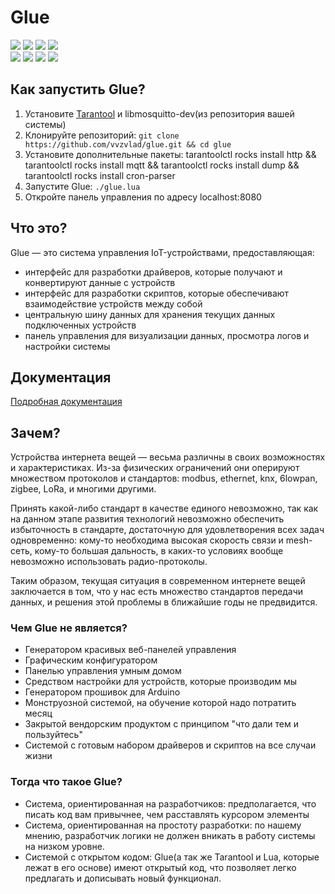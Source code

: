 # Glue
[![](https://img.shields.io/travis/glial-iot/glue/develop.svg?label=integration%20tests)](https://travis-ci.org/glial-iot/glue) ![](https://img.shields.io/github/last-commit/glial-iot/glue.svg) ![](https://img.shields.io/github/commit-activity/y/glial-iot/glue.svg) ![](https://img.shields.io/github/tag-date/glial-iot/glue.svg?label=last%20version)  
![](https://img.shields.io/github/languages/top/glial-iot/glue.svg) ![](https://img.shields.io/github/languages/code-size/glial-iot/glue.svg) ![](https://img.shields.io/github/repo-size/glial-iot/glue.svg) ![](https://img.shields.io/github/license/glial-iot/glue.svg)  

<!-- ![](https://img.shields.io/github/issues-raw/glial-iot/glue.svg) ![](https://img.shields.io/github/issues-closed-raw/glial-iot/glue.svg) -->


## Как запустить Glue?

1. Установите [Tarantool](https://www.tarantool.io/en/download/) и libmosquitto-dev(из репозитория вашей системы)
1. Клонируйте репозиторий: ```git clone https://github.com/vvzvlad/glue.git && cd glue```
1. Установите дополнительные пакеты: tarantoolctl rocks install http && tarantoolctl rocks install mqtt && tarantoolctl rocks install dump && tarantoolctl rocks install cron-parser
1. Запустите Glue: ```./glue.lua``` 
1. Откройте панель управления по адресу localhost:8080

## Что это?
Glue — это система управления IoT-устройствами, предоставляющая:
- интерфейс для разработки драйверов, которые получают и конвертируют данные с устройств
- интерфейс для разработки скриптов, которые обеспечивают взаимодействие устройств между собой
- центральную шину данных для хранения текущих данных подключенных устройств
- панель управления для визуализации данных, просмотра логов и настройки системы

## Документация

[Подробная документация](https://glial-iot.github.io/site/docs/)

## Зачем?
Устройства интернета вещей — весьма различны в своих возможностях и характеристиках. Из-за физических ограничений они оперируют множеством протоколов и стандартов: modbus, ethernet, knx, 6lowpan, zigbee, LoRa, и многими другими.

Принять какой-либо стандарт в качестве единого невозможно, так как на данном этапе развития технологий невозможно обеспечить избыточность в стандарте, достаточную для удовлетворения всех задач одновременно: кому-то необходима высокая скорость связи и mesh-сеть, кому-то большая дальность, в каких-то условиях вообще невозможно использовать радио-протоколы.

Таким образом, текущая ситуация в современном интернете вещей заключается в том, что у нас есть множество стандартов передачи данных, и решения этой проблемы в ближайшие годы не предвидится.

### Чем Glue не является?
- Генератором красивых веб-панелей управления
- Графическим конфигуратором
- Панелью управления умным домом
- Средством настройки для устройств, которые производим мы
- Генератором прошивок для Arduino
- Монструозной системой, на обучение которой надо потратить месяц
- Закрытой вендорским продуктом с принципом "что дали тем и пользуйтесь"
- Системой с готовым набором драйверов и скриптов на все случаи жизни

### Тогда что такое Glue?
- Система, ориентированная на разработчиков: предполагается, что писать код вам привычнее, чем расставлять курсором элементы
- Система, ориентированная на простоту разработки: по нашему мнению, разработчик логики не должен вникать в работу системы на низком уровне.
- Системой с открытом кодом: Glue(а так же Tarantool и Lua, которые лежат в его основе) имеют открытый код, что позволяет легко предлагать и дописывать новый функционал.
